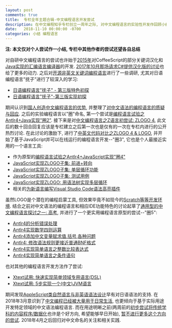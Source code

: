```yaml
---
layout: post
comments: true
title:  专栏全年主题合辑-中文编程语言开发尝试
description: 在中文编程知乎专栏创立一周年之际, 对中文编程语言的实验性开发作回顾小结. Summary of creating Chinese-based programming language one year after starting "Programming in Chinese" column.
date:   2018-11-10 00:00:00 -0700
categories: 小结 编程语言
---
```


**注: 本文仅对个人尝试作一小结, 专栏中其他作者的尝试还望各自总结**

对自研中文编程语言的尝试也许始于[2015年](https://zhuanlan.zhihu.com/p/27537616)对CoffeeScript的部分关键词汉化和[Java实现的汇编语言编译器](https://zhuanlan.zhihu.com/p/32607169)的开发. [2017年10月那场请求C#提供汉化版的讨论](https://zhuanlan.zhihu.com/p/30726527)也给了更多的动力. 之后对[开源非英文关键词编程语言](https://zhuanlan.zhihu.com/p/30975550)进行了一些调研, 尤其对日语编程语言"抚子"进行了较深入的学习:
- [日语编程语言"抚子" - 第三版特色初探](https://zhuanlan.zhihu.com/p/30800689)
- [日语编程语言"抚子"-第三版实现初探](https://zhuanlan.zhihu.com/p/32273857)

期间认识到[国人创造中文编程语言的优势](https://zhuanlan.zhihu.com/p/31162122), 并整理了[对中文语法的编程语言的质疑与回应](https://zhuanlan.zhihu.com/p/31389042). 之后的实验编程语言以"圈"命名, 第一个尝试是[编程语言试验之Antlr4+Java实现"圈2"](https://zhuanlan.zhihu.com/p/31429800). 接下来是对[中文编程语言之Z语言初尝试: ZLOGO 4](https://zhuanlan.zhihu.com/p/31505895), 此文后的数十回合回复应该是专栏建立之后第一次也是仅有的一次在专栏内进行的公开热烈讨论. 在此讨论的激励下, 进行了[中英文代码对比之ZLOGO 4 & LOGO](https://zhuanlan.zhihu.com/p/31620122), 并开始了基于JavaScript并可以在线运行的编程语言开发--"圈3", 它也是个人最接近实用的一个语言工具:

- 作为原型的[编程语言试验之Antlr4+JavaScript实现"圈4"](https://zhuanlan.zhihu.com/p/31644101)
- [JavaScript实现ZLOGO子集: 前进+转向](https://zhuanlan.zhihu.com/p/31748014)
- [JavaScript实现ZLOGO子集: 单层循环功能](https://zhuanlan.zhihu.com/p/31785790)
- [JavaScript实现ZLOGO子集: 测试用例](https://zhuanlan.zhihu.com/p/31870155)
- [JavaScript实现ZLOGO: 用语法树实现多层循环](https://zhuanlan.zhihu.com/p/32571516)
- 相关的[为新语言编写Visual Studio Code语法高亮插件](https://zhuanlan.zhihu.com/p/32322051)

虽然LOGO是个潜在的编程启蒙工具, 但效果毕竟不如现今的[Scratch等等开发环境](https://zhuanlan.zhihu.com/p/33650956). 结合之前对中文语法的编程语言和相应IDE功能特色的讨论起草了[通用型的中文编程语言探讨之一: 高考](https://zhuanlan.zhihu.com/p/32677451), 并进行了一个更实用编程语言原型的尝试--"圈5":

- [Antlr4的分析错误处理](https://zhuanlan.zhihu.com/p/32792684)
- [Antlr4实现数学四则运算](https://zhuanlan.zhihu.com/p/32864261)
- [Antlr4添加中文变量赋求值,括号,各种问题](https://zhuanlan.zhihu.com/p/32896571)
- [Antlr4: 修改语法规则更接近普通BNF格式](https://zhuanlan.zhihu.com/p/32939695)
- [Antlr4实现简单语言之整数比较表达式](https://zhuanlan.zhihu.com/p/33047128)
- [Antlr4实现简单语言之条件语句](https://zhuanlan.zhihu.com/p/33871431)

也对其他的编程语言开发方法作了尝试:

- [Xtext试用: 快速实现简单领域专用语言(DSL)](https://zhuanlan.zhihu.com/p/33047136)
- [Xtext试用: 5步实现一个(中文)JVM语言](https://zhuanlan.zhihu.com/p/33047136)

期间发现[AppleScript类自然语言与非英语语法设计](https://zhuanlan.zhihu.com/p/33587884)早有对日语语法的支持. 在2018年3月意识到了[中文编程已经被大量用于日常生活](https://zhuanlan.zhihu.com/p/35058489), 也更倾向于基于实际用途开发特定领域的中文语法编程语言. 而在用途明晰之前(两周前的[初步尝试将传统学科的内容程序/数据化](https://zhuanlan.zhihu.com/p/47807062)也许是个好方向, 希望能够早日开始), [暂不进行更多这个方向的尝试](https://zhuanlan.zhihu.com/p/34161534). 2018年4月之后回归对中文命名的关注和相关实践.